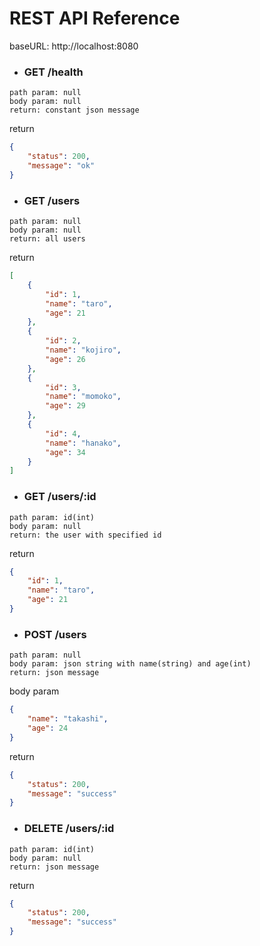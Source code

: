 # REST API Reference

baseURL: http://localhost:8080

- ### GET /health
```
path param: null
body param: null
return: constant json message
```
return
```json
{
    "status": 200,
    "message": "ok"
}
```
- ### GET /users
```
path param: null
body param: null
return: all users
```
return
```json
[
    {
        "id": 1,
        "name": "taro",
        "age": 21
    },
    {
        "id": 2,
        "name": "kojiro",
        "age": 26
    },
    {
        "id": 3,
        "name": "momoko",
        "age": 29
    },
    {
        "id": 4,
        "name": "hanako",
        "age": 34
    }
]
```
- ### GET /users/:id
```
path param: id(int)
body param: null
return: the user with specified id
```
return
```json
{
    "id": 1,
    "name": "taro",
    "age": 21
}
```
- ### POST /users
```
path param: null
body param: json string with name(string) and age(int)
return: json message
```
body param
```json
{
    "name": "takashi",
    "age": 24
}
```
return
```json
{
    "status": 200,
    "message": "success"
}
```
- ### DELETE /users/:id
```
path param: id(int)
body param: null
return: json message
```
return
```json
{
    "status": 200,
    "message": "success"
}
```

